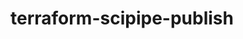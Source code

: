 # terraform-scipipe-publish

<!-- BEGINNING OF PRE-COMMIT-TERRAFORM DOCS HOOK -->

<!-- END OF PRE-COMMIT-TERRAFORM DOCS HOOK -->
